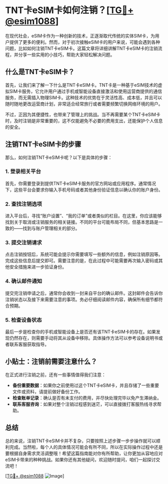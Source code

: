 # TNT卡eSIM卡如何注销？[[TG💪+ @esim1088](https://t.me/s/esim1088)]

在现代社会，eSIM卡作为一种创新的技术，正逐渐取代传统的实体SIM卡，为用户提供了更多的便利。然而，对于初次接触eSIM卡的用户来说，可能会遇到各种问题，比如如何注销TNT卡eSIM卡。这篇文章将详细讲解TNT卡eSIM卡的注销流程，并分享一些实用的小技巧，帮助大家轻松解决问题。

## 什么是TNT卡eSIM卡？

首先，让我们来了解一下什么是TNT卡eSIM卡。TNT卡是一种基于eSIM技术的虚拟SIM卡服务，它允许用户通过手机或智能设备直接激活和使用运营商提供的通信服务，而无需插入物理SIM卡。这种技术的优势在于灵活性高、成本低，并且可以随时随地更改运营商计划，非常适合经常旅行或者需要频繁切换网络环境的用户。

不过，正因为其便捷性，也带来了管理上的挑战。当不再需要某个TNT卡eSIM卡时，及时注销是非常重要的，这不仅能避免不必要的费用支出，还能保护个人信息的安全。

## 注销TNT卡eSIM卡的步骤

那么，如何注销TNT卡eSIM卡呢？以下是具体的步骤：

### 1. 登录相关平台

首先，你需要登录到提供TNT卡eSIM卡服务的官方网站或应用程序。通常情况下，这些平台会要求你输入手机号码或者其他身份验证信息以确认你的账户身份。

### 2. 查找注销选项

进入平台后，寻找“账户设置”、“我的订单”或者类似的栏目。在这里，你应该能够找到关于取消或注销服务的相关链接。不同的平台可能布局不同，但基本思路是一致的——找到与账户管理相关的部分。

### 3. 提交注销请求

点击注销按钮后，系统可能会提示你需要填写一些额外的信息，例如注销原因等。完成这些信息后提交即可。需要注意的是，在此过程中可能需要再次输入密码或其他安全措施来进一步验证身份。

### 4. 确认邮件通知

提交完注销申请之后，通常你会收到一封来自平台的确认邮件。这封邮件会告诉你注销状态以及接下来需要注意的事项。务必仔细阅读邮件内容，确保所有细节都符合预期。

### 5. 检查设备状态

最后一步是检查你的手机或智能设备上是否还有该TNT卡eSIM卡的存在。如果发现仍然存在，则需要手动将其从设备中移除。具体操作方法可以参考设备说明书或者联系客服获取指导。

## 小贴士：注销前需要注意什么？

在正式进行注销之前，还有一些事情值得我们注意：

- **备份重要数据**：如果你之前使用过这个TNT卡eSIM卡，并且存储了一些重要文件或资料，请提前做好备份工作。
- **检查账单记录**：确认是否有未支付的费用，并尽快处理完毕以免产生滞纳金。
- **联系客服咨询**：如果对整个注销过程感到迷茫，可以直接拨打客服热线寻求帮助。

## 总结

总的来说，注销TNT卡eSIM卡并不复杂，只要按照上述步骤一步步操作就可以顺利完成。当然啦，每个人的具体情况可能会有所不同，所以在实际操作过程中还是要根据自身需求灵活调整哦！希望这篇指南能对你有所帮助，让你更加从容地应对eSIM卡带来的种种挑战。如果你还有其他疑问，欢迎随时提问，咱们一起探讨交流吧！

[[TG💪+ @esim1088](https://t.me/s/esim1088) ![Image](https://i.postimg.cc/4NQfJmqS/Snipaste-2025-05-13-00-14-12.png)]